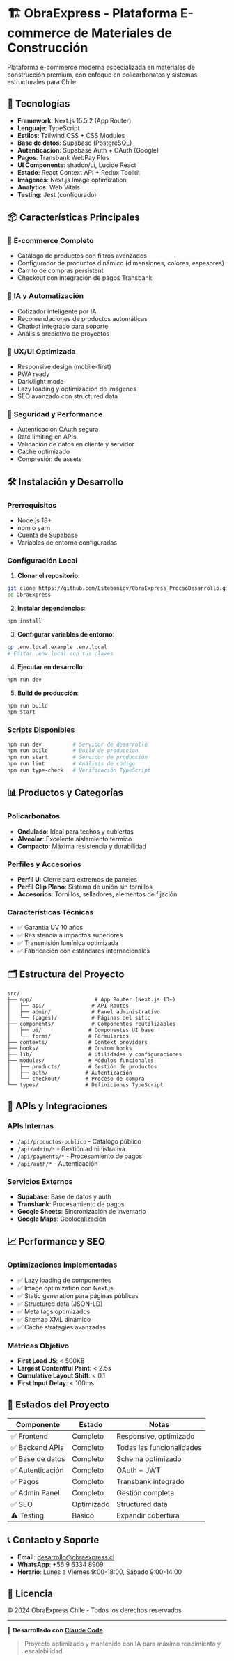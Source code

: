 # 🏗️ ObraExpress - Plataforma E-commerce de Materiales de Construcción

Plataforma e-commerce moderna especializada en materiales de construcción premium, con enfoque en policarbonatos y sistemas estructurales para Chile.

## 🚀 Tecnologías

- **Framework**: Next.js 15.5.2 (App Router)
- **Lenguaje**: TypeScript
- **Estilos**: Tailwind CSS + CSS Modules
- **Base de datos**: Supabase (PostgreSQL)
- **Autenticación**: Supabase Auth + OAuth (Google)
- **Pagos**: Transbank WebPay Plus
- **UI Components**: shadcn/ui, Lucide React
- **Estado**: React Context API + Redux Toolkit
- **Imágenes**: Next.js Image optimization
- **Analytics**: Web Vitals
- **Testing**: Jest (configurado)

## 📦 Características Principales

### 🛒 **E-commerce Completo**
- Catálogo de productos con filtros avanzados
- Configurador de productos dinámico (dimensiones, colores, espesores)
- Carrito de compras persistent
- Checkout con integración de pagos Transbank

### 🤖 **IA y Automatización**
- Cotizador inteligente por IA
- Recomendaciones de productos automáticas
- Chatbot integrado para soporte
- Análisis predictivo de proyectos

### 📱 **UX/UI Optimizada**
- Responsive design (mobile-first)
- PWA ready
- Dark/light mode
- Lazy loading y optimización de imágenes
- SEO avanzado con structured data

### 🔐 **Seguridad y Performance**
- Autenticación OAuth segura
- Rate limiting en APIs
- Validación de datos en cliente y servidor
- Cache optimizado
- Compresión de assets

## 🛠️ Instalación y Desarrollo

### Prerrequisitos
- Node.js 18+ 
- npm o yarn
- Cuenta de Supabase
- Variables de entorno configuradas

### Configuración Local

1. **Clonar el repositorio**:
```bash
git clone https://github.com/Estebanigv/ObraExpress_ProcsoDesarrollo.git
cd ObraExpress
```

2. **Instalar dependencias**:
```bash
npm install
```

3. **Configurar variables de entorno**:
```bash
cp .env.local.example .env.local
# Editar .env.local con tus claves
```

4. **Ejecutar en desarrollo**:
```bash
npm run dev
```

5. **Build de producción**:
```bash
npm run build
npm start
```

### Scripts Disponibles

```bash
npm run dev          # Servidor de desarrollo
npm run build        # Build de producción  
npm run start        # Servidor de producción
npm run lint         # Análisis de código
npm run type-check   # Verificación TypeScript
```

## 📊 Productos y Categorías

### **Policarbonatos**
- **Ondulado**: Ideal para techos y cubiertas
- **Alveolar**: Excelente aislamiento térmico  
- **Compacto**: Máxima resistencia y durabilidad

### **Perfiles y Accesorios**
- **Perfil U**: Cierre para extremos de paneles
- **Perfil Clip Plano**: Sistema de unión sin tornillos
- **Accesorios**: Tornillos, selladores, elementos de fijación

### **Características Técnicas**
- ✅ Garantía UV 10 años
- ✅ Resistencia a impactos superiores
- ✅ Transmisión lumínica optimizada
- ✅ Fabricación con estándares internacionales

## 🗂️ Estructura del Proyecto

```
src/
├── app/                    # App Router (Next.js 13+)
│   ├── api/               # API Routes
│   ├── admin/             # Panel administrativo
│   └── (pages)/           # Páginas del sitio
├── components/            # Componentes reutilizables
│   ├── ui/               # Componentes UI base
│   └── forms/            # Formularios
├── contexts/             # Context providers
├── hooks/                # Custom hooks
├── lib/                  # Utilidades y configuraciones
├── modules/              # Módulos funcionales
│   ├── products/         # Gestión de productos
│   ├── auth/            # Autenticación
│   └── checkout/        # Proceso de compra
└── types/               # Definiciones TypeScript
```

## 🔧 APIs y Integraciones

### **APIs Internas**
- `/api/productos-publico` - Catálogo público
- `/api/admin/*` - Gestión administrativa  
- `/api/payments/*` - Procesamiento de pagos
- `/api/auth/*` - Autenticación

### **Servicios Externos**
- **Supabase**: Base de datos y auth
- **Transbank**: Procesamiento de pagos
- **Google Sheets**: Sincronización de inventario
- **Google Maps**: Geolocalización

## 📈 Performance y SEO

### **Optimizaciones Implementadas**
- ✅ Lazy loading de componentes
- ✅ Image optimization con Next.js
- ✅ Static generation para páginas públicas
- ✅ Structured data (JSON-LD) 
- ✅ Meta tags optimizados
- ✅ Sitemap XML dinámico
- ✅ Cache strategies avanzadas

### **Métricas Objetivo**
- **First Load JS**: < 500KB
- **Largest Contentful Paint**: < 2.5s  
- **Cumulative Layout Shift**: < 0.1
- **First Input Delay**: < 100ms

## 🚦 Estados del Proyecto

| Componente | Estado | Notas |
|------------|--------|-------|
| ✅ Frontend | Completo | Responsive, optimizado |
| ✅ Backend APIs | Completo | Todas las funcionalidades |
| ✅ Base de datos | Completo | Schema optimizado |
| ✅ Autenticación | Completo | OAuth + JWT |
| ✅ Pagos | Completo | Transbank integrado |
| ✅ Admin Panel | Completo | Gestión completa |
| ✅ SEO | Optimizado | Structured data |
| ⚠️ Testing | Básico | Expandir cobertura |

## 📞 Contacto y Soporte

- **Email**: desarrollo@obraexpress.cl
- **WhatsApp**: +56 9 6334 8909
- **Horario**: Lunes a Viernes 9:00-18:00, Sábado 9:00-14:00

## 📄 Licencia

© 2024 ObraExpress Chile - Todos los derechos reservados

---

**🤖 Desarrollado con [Claude Code](https://claude.ai/code)**

> Proyecto optimizado y mantenido con IA para máximo rendimiento y escalabilidad.